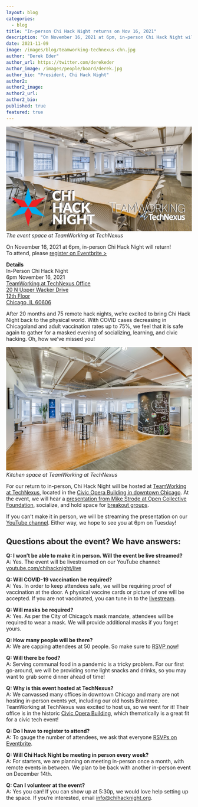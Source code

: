 ```yaml
---
layout: blog
categories: 
  - blog
title: "In-person Chi Hack Night returns on Nov 16, 2021"
description: "On November 16, 2021 at 6pm, in-person Chi Hack Night will return! After 20 months and 75 remote hack nights, we’re excited to bring Chi Hack Night back to the physical world. With COVID cases decreasing in Chicagoland and adult vaccination rates up to 75%, we feel that it is safe again to gather for a masked evening of socializing, learning, and civic hacking. Oh, how we’ve missed you!"
date: 2021-11-09
image: /images/blog/teamworking-technexus-chn.jpg
author: "Derek Eder"
author_url: https://twitter.com/derekeder
author_image: /images/people/board/derek.jpg
author_bio: "President, Chi Hack Night"
author2: 
author2_image: 
author2_url: 
author2_bio: 
published: true
featured: true
---
```


<p class="text-center"><img src="/images/blog/teamworking-technexus-chn.jpg" alt="The event space at TeamWorking at TechNexus" class='img-responsive'/><br /><em>The event space at TeamWorking at TechNexus</em>
</p>

On November 16, 2021 at 6pm, in-person Chi Hack Night will return!<br />To attend, please [register on Eventbrite >](https://www.eventbrite.com/e/in-person-chi-hack-night-tickets-207988107027)

**Details**<br />
In-Person Chi Hack Night<br />
6pm November 16, 2021<br />
<a href='https://goo.gl/maps/xcdjbHx7PYsefjBh6' target="_blank">TeamWorking at TechNexus Office<br />
20 N Upper Wacker Drive<br />
12th Floor<br />
Chicago, IL 60606<br /></a>

After 20 months and 75 remote hack nights, we’re excited to bring Chi Hack Night back to the physical world. With COVID cases decreasing in Chicagoland and adult vaccination rates up to 75%, we feel that it is safe again to gather for a masked evening of socializing, learning, and civic hacking. Oh, how we’ve missed you!

<p class="text-center"><img src="/images/blog/teamworking-technexus-2.jpg" alt="Kitchen space at TeamWorking at TechNexus" class='img-responsive'/><br /><em>Kitchen space at TeamWorking at TechNexus</em>
</p>

For our return to in-person, Chi Hack Night will be hosted at [TeamWorking at TechNexus](https://teamworking.vc/), located in the [Civic Opera Building in downtown Chicago](https://goo.gl/maps/xcdjbHx7PYsefjBh6). At the event, we will hear a [presentation from Mike Strode at Open Collective Foundation](/events/2021/11/16/mike-strode.html), socialize, and hold space for [breakout groups](https://chihacknight.org/breakouts.html). 

If you can’t make it in person, we will be streaming the presentation on our [YouTube channel](https://www.youtube.com/chihacknight/live). Either way, we hope to see you at 6pm on Tuesday!


## Questions about the event? We have answers:

**Q: I won’t be able to make it in person. Will the event be live streamed?**<br />
A: Yes. The event will be livestreamed on our YouTube channel: [youtube.com/chihacknight/live](https://www.youtube.com/chihacknight/live)

**Q: Will COVID-19 vaccination be required?**<br />
A: Yes. In order to keep attendees safe, we will be requiring proof of vaccination at the door. A physical vaccine cards or picture of one will be accepted. If you are not vaccinated, you can tune in to the [livestream](https://www.youtube.com/chihacknight/live).

**Q: Will masks be required?**<br />
A: Yes. As per the City of Chicago’s mask mandate, attendees will be required to wear a mask. We will provide additional masks if you forget yours.

**Q: How many people will be there?**<br />
A: We are capping attendees at 50 people. So make sure to [RSVP now](https://www.eventbrite.com/e/in-person-chi-hack-night-tickets-207988107027)!

**Q: Will there be food?**<br />
A: Serving communal food in a pandemic is a tricky problem. For our first go-around, we will be providing some light snacks and drinks, so you may want to grab some dinner ahead of time!

**Q: Why is this event hosted at TechNexus?**<br />
A: We canvassed many offices in downtown Chicago and many are not hosting in-person events yet, including our old hosts Braintree. TeamWorking at TechNexus was excited to host us, so we went for it! Their office is in the historic [Civic Opera Building](https://civicoperachicago.com), which thematically is a great fit for a civic tech event!

**Q: Do I have to register to attend?**<br />
A: To gauge the number of attendees, we ask that everyone [RSVPs on Eventbrite](https://www.eventbrite.com/e/in-person-chi-hack-night-tickets-207988107027).

**Q: Will Chi Hack Night be meeting in person every week?**<br />
A: For starters, we are planning on meeting in-person once a month, with remote events in between. We plan to be back with another in-person event on December 14th.

**Q: Can I volunteer at the event?**<br />
A: Yes you can! If you can show up at 5:30p, we would love help setting up the space. If you’re interested, email [info@chihacknight.org](mailto:info@chihacknight.org).
